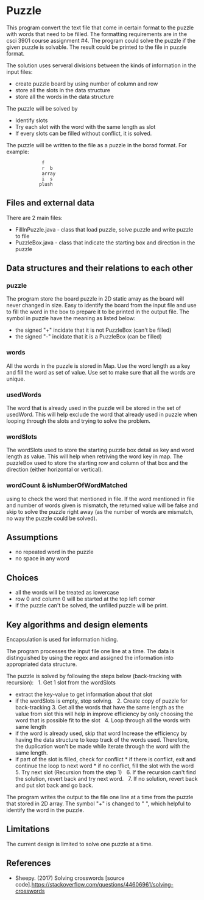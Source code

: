 # Puzzle
This program convert the text file that come in certain format to the puzzle with words that need to be filled. 
The formatting requirements are in the csci 3901 course assignment #4. 
The program could solve the puzzle if the given puzzle is solvable. 
The result could be printed to the file in puzzle format.

The solution uses serveral divisions between the kinds of information in the input files:
* create puzzle board by using number of column and row
* store all the slots in the data structure
* store all the words in the data structure

The puzzle will be solved by 
* Identify slots
* Try each slot with the word with the same length as slot
* If every slots can be filled without conflict, it is solved.

The puzzle will be written to the file as a puzzle in the borad format.
For example: 
```
			 f    
			 r  b 
			 array
			 i  s 
			plush 
```

## Files and external data
There are 2 main files:
* FillInPuzzle.java - class that load puzzle, solve puzzle and write puzzle to file
* PuzzleBox.java - class that indicate the starting box and direction in the puzzle

## Data structures and their relations to each other
### puzzle
The program store the board puzzle in 2D static array as the board 
will never changed in size. Easy to identify the board from the input file
and use to fill the word in the box to prepare it to be printed in the
output file. The symbol in puzzle have the meaning as listed below:
* the signed "+" incidate that it is not PuzzleBox (can't be filled)
* the signed "-" incidate that it is a PuzzleBox (can be filled)

### words
All the words in the puzzle is stored in Map. Use the word length as a key
and fill the word as set of value. Use set to make sure that all the words
are unique.

### usedWords
The word that is already used in the puzzle will be stored 
in the set of usedWord. This will help exclude the word that already used 
in puzzle when looping through the slots and trying to solve the problem. 

### wordSlots
The wordSlots used to store the starting puzzle box detail as key and 
word length as value. This will help when retriving the word key in map.
The puzzleBox used to store the starting row and column of that box and
the direction (either horizontal or vertical).

### wordCount & isNumberOfWordMatched
using to check the word that mentioned in file. 
If the word mentioned in file and number of words given is mismatch,
the returned value will be false and skip to solve the puzzle right away
(as the number of words are mismatch, no way the puzzle could be solved).

## Assumptions
* no repeated word in the puzzle
* no space in any word

## Choices
* all the words will be treated as lowercase
* row 0 and column 0 will be started at the top left corner
* if the puzzle can't be solved, the unfilled puzzle will be print.

## Key algorithms and design elements
Encapsulation is used for information hiding.

The program processes the input file one line at a time. The data is 
distinguished by using the regex and assigned the information into appropriated
data structure.

The puzzle is solved by following the steps below (back-tracking with recursion): &nbsp;
	1. Get 1 slot from the wordSlots&nbsp;
* extract the key-value to get information about that slot
* if the wordSlots is empty, stop solving. &nbsp;
	2. Create copy of puzzle for back-tracking
	3. Get all the words that have the same length as the value from slot this will help in improve efficiency 
			by only choosing the word that is possible fit to the slot &nbsp;
	4. Loop through all the words with same length &nbsp;
* if the word is already used, skip that word
			Increase the efficiency by having the data structure 
			to keep track of the words used. Therefore, 
			the duplication won't be made while iterate through 
			the word with the same length.
* if part of the slot is filled, check for conflict
			* if there is conflict, exit and continue the loop to next word
			* if no conflict, fill the slot with the word &nbsp;
	5. Try next slot (Recursion from the step 1) &nbsp;
	6. If the recursion can't find the solution, revert back and try next word. &nbsp;
	7. If no solution, revert back and put slot back and go back. &nbsp;

The program writes the output to the file one line at a time from the puzzle
that stored in 2D array. The symbol "+" is changed to " ", 
which helpful to identify the word in the puzzle.

## Limitations
The current design is limited to solve one puzzle at a time.

## References
* Sheepy. (2017) Solving crosswords [source code].https://stackoverflow.com/questions/44606961/solving-crosswords
